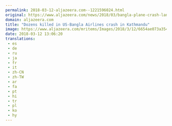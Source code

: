 ```yaml
---
permalink: 2018-03-12-aljazeera.com--1221596024.html
original: https://www.aljazeera.com/news/2018/03/bangla-plane-crash-lands-kathmandu-airport-casualty-feared-180312090642034.html
domain: aljazeera.com
title: "Dozens killed in US-Bangla Airlines crash in Kathmandu"
image: https://www.aljazeera.com/mritems/Images/2018/3/12/6654ae073a354adabdb5d5523ae3a690_18.jpg
date: 2018-03-12 13:06:20
translations: 
 - es
 - de
 - ru
 - ja
 - fr
 - it
 - zh-CN
 - zh-TW
 - ar
 - fa
 - pt
 - hi
 - tr
 - pl
 - ko
 - hy
---
```


